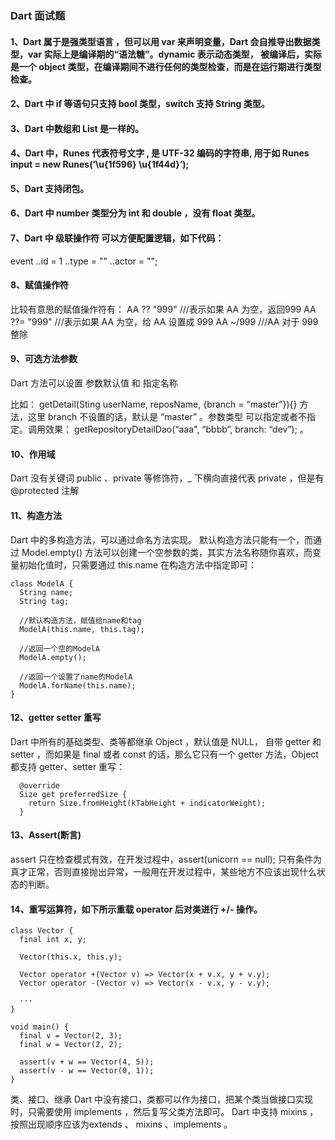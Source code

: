### Dart 面试题
#### 1、Dart 属于是强类型语言 ，但可以用 var 来声明变量，Dart 会自推导出数据类型，var 实际上是编译期的“语法糖”。dynamic 表示动态类型， 被编译后，实际是一个 object 类型，在编译期间不进行任何的类型检查，而是在运行期进行类型检查。
#### 2、Dart 中 if 等语句只支持 bool 类型，switch 支持 String 类型。
#### 3、Dart 中数组和 List 是一样的。
#### 4、Dart 中，Runes 代表符号文字 , 是 UTF-32 编码的字符串, 用于如 Runes input = new Runes(’\u{1f596} \u{1f44d}’);
#### 5、Dart 支持闭包。
#### 6、Dart 中 number 类型分为 int 和 double ，没有 float 类型。
#### 7、Dart 中 级联操作符 可以方便配置逻辑，如下代码：
event
  ..id = 1
  ..type = ""
  ..actor = "";

#### 8、赋值操作符
比较有意思的赋值操作符有：
AA ?? "999"  ///表示如果 AA 为空，返回999
AA ??= "999" ///表示如果 AA 为空，给 AA 设置成 999
AA ~/999 ///AA 对于 999 整除

#### 9、可选方法参数
Dart 方法可以设置 参数默认值 和 指定名称

比如： getDetail(Sting userName, reposName, {branch = “master”}){} 方法，这里 branch 不设置的话，默认是 “master” 。参数类型 可以指定或者不指定。调用效果： getRepositoryDetailDao(“aaa", “bbbb”, branch: “dev”); 。
#### 10、作用域
Dart 没有关键词 public 、private 等修饰符，_ 下横向直接代表 private ，但是有 @protected 注解 
#### 11、构造方法
Dart 中的多构造方法，可以通过命名方法实现。
默认构造方法只能有一个，而通过 Model.empty() 方法可以创建一个空参数的类，其实方法名称随你喜欢，而变量初始化值时，只需要通过 this.name 在构造方法中指定即可：
```
class ModelA {
  String name;
  String tag;

  //默认构造方法，赋值给name和tag
  ModelA(this.name, this.tag);

  //返回一个空的ModelA
  ModelA.empty();

  //返回一个设置了name的ModelA
  ModelA.forName(this.name);
}
```
#### 12、getter setter 重写
Dart 中所有的基础类型、类等都继承 Object ，默认值是 NULL， 自带 getter 和 setter ，而如果是 final 或者 const 的话，那么它只有一个 getter 方法，Object 都支持 getter、setter 重写：
```
  @override
  Size get preferredSize {
    return Size.fromHeight(kTabHeight + indicatorWeight);
  }
```

#### 13、Assert(断言)
assert 只在检查模式有效，在开发过程中，assert(unicorn == null); 只有条件为真才正常，否则直接抛出异常，一般用在开发过程中，某些地方不应该出现什么状态的判断。
#### 14、重写运算符，如下所示重载 operator 后对类进行 +/- 操作。
```
class Vector {
  final int x, y;

  Vector(this.x, this.y);

  Vector operator +(Vector v) => Vector(x + v.x, y + v.y);
  Vector operator -(Vector v) => Vector(x - v.x, y - v.y);

  ···
}

void main() {
  final v = Vector(2, 3);
  final w = Vector(2, 2);

  assert(v + w == Vector(4, 5));
  assert(v - w == Vector(0, 1));
}
```
类、接口、继承
Dart 中没有接口，类都可以作为接口，把某个类当做接口实现时，只需要使用 implements ，然后复写父类方法即可。
Dart 中支持 mixins ，按照出现顺序应该为extends 、 mixins 、implements 。